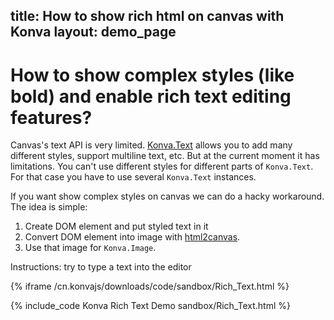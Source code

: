 title: How to show rich html on canvas with Konva
layout: demo_page
---

# How to show complex styles (like bold) and enable rich text editing features?

Canvas's text API is very limited. [Konva.Text](/docs/shapes/Text.html) allows you to add many different styles, support multiline text, etc. But at the current moment it has limitations. You can't use different styles for different parts of `Konva.Text`. For that case you have to use several `Konva.Text` instances.

If you want show complex styles on canvas we can do a hacky workaround. The idea is simple:

1. Create DOM element and put styled text in it
2. Convert DOM element into image with [html2canvas](https://html2canvas.hertzen.com/).
3. Use that image for `Konva.Image`.


Instructions: try to type a text into the editor

{% iframe /cn.konvajs/downloads/code/sandbox/Rich_Text.html %}

{% include_code Konva Rich Text Demo sandbox/Rich_Text.html %}
